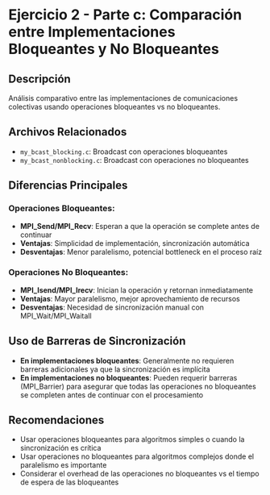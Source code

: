 # Ejercicio 2 - Parte c: Comparación entre Implementaciones Bloqueantes y No Bloqueantes

## Descripción
Análisis comparativo entre las implementaciones de comunicaciones colectivas usando operaciones bloqueantes vs no bloqueantes.

## Archivos Relacionados
- `my_bcast_blocking.c`: Broadcast con operaciones bloqueantes
- `my_bcast_nonblocking.c`: Broadcast con operaciones no bloqueantes

## Diferencias Principales

### Operaciones Bloqueantes:
- **MPI_Send/MPI_Recv**: Esperan a que la operación se complete antes de continuar
- **Ventajas**: Simplicidad de implementación, sincronización automática
- **Desventajas**: Menor paralelismo, potencial bottleneck en el proceso raíz

### Operaciones No Bloqueantes:
- **MPI_Isend/MPI_Irecv**: Inician la operación y retornan inmediatamente
- **Ventajas**: Mayor paralelismo, mejor aprovechamiento de recursos
- **Desventajas**: Necesidad de sincronización manual con MPI_Wait/MPI_Waitall

## Uso de Barreras de Sincronización
- **En implementaciones bloqueantes**: Generalmente no requieren barreras adicionales ya que la sincronización es implícita
- **En implementaciones no bloqueantes**: Pueden requerir barreras (MPI_Barrier) para asegurar que todas las operaciones no bloqueantes se completen antes de continuar con el procesamiento

## Recomendaciones
- Usar operaciones bloqueantes para algoritmos simples o cuando la sincronización es crítica
- Usar operaciones no bloqueantes para algoritmos complejos donde el paralelismo es importante
- Considerar el overhead de las operaciones no bloqueantes vs el tiempo de espera de las bloqueantes